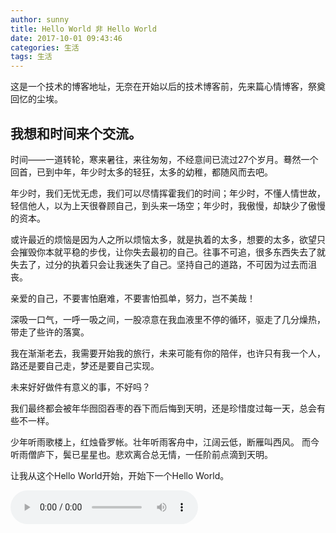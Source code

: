```yaml
---
author: sunny
title: Hello World 非 Hello World
date: 2017-10-01 09:43:46
categories: 生活
tags: 生活
---
```


这是一个技术的博客地址，无奈在开始以后的技术博客前，先来篇心情博客，祭奠回忆的尘埃。

<!-- more -->

## 我想和时间来个交流。

时间——一道转轮，寒来暑往，来往匆匆，不经意间已流过27个岁月。蓦然一个回首，已到中年，年少时太多的轻狂，太多的幼稚，都随风而去吧。

年少时，我们无忧无虑，我们可以尽情挥霍我们的时间；年少时，不懂人情世故，轻信他人，以为上天很眷顾自己，到头来一场空；年少时，我傲慢，却缺少了傲慢的资本。

或许最近的烦恼是因为人之所以烦恼太多，就是执着的太多，想要的太多，欲望只会摧毁你本就平稳的步伐，让你失去最初的自己。往事不可追，很多东西失去了就失去了，过分的执着只会让我迷失了自己。坚持自己的道路，不可因为过去而沮丧。

亲爱的自己，不要害怕磨难，不要害怕孤单，努力，岂不美哉！

深吸一口气，一呼一吸之间，一股凉意在我血液里不停的循环，驱走了几分燥热，带走了些许的落寞。

我在渐渐老去，我需要开始我的旅行，未来可能有你的陪伴，也许只有我一个人，路还是要自己走，梦还是要自己实现。

未来好好做件有意义的事，不好吗？

我们最终都会被年华囫囵吞枣的吞下而后悔到天明，还是珍惜度过每一天，总会有些不一样。

少年听雨歌楼上，红烛昏罗帐。壮年听雨客舟中，江阔云低，断雁叫西风。
而今听雨僧庐下，鬓已星星也。悲欢离合总无情，一任阶前点滴到天明。

让我从这个Hello World开始，开始下一个Hello World。

<audio src="http://sc1.111ttt.com:8282/2015/1/01m/27/94272221273.m4a?#.mp3" controls="controls"></audio>

